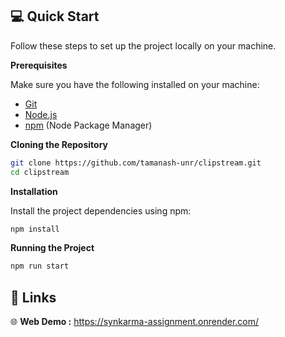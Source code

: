 ## <a name="quick-start">:computer: Quick Start</a>

Follow these steps to set up the project locally on your machine.

**Prerequisites**

Make sure you have the following installed on your machine:

- [Git](https://git-scm.com/)
- [Node.js](https://nodejs.org/en)
- [npm](https://www.npmjs.com/) (Node Package Manager)

**Cloning the Repository**

```bash
git clone https://github.com/tamanash-unr/clipstream.git
cd clipstream
```
**Installation**

Install the project dependencies using npm:

```bash
npm install
```
**Running the Project**

```bash
npm run start
```

## <a name="links">🔗 Links</a>
:globe_with_meridians: **Web Demo :** https://synkarma-assignment.onrender.com/
